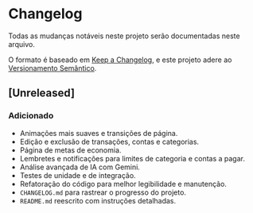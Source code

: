 # Changelog

Todas as mudanças notáveis neste projeto serão documentadas neste arquivo.

O formato é baseado em [Keep a Changelog](https://keepachangelog.com/en/1.0.0/),
e este projeto adere ao [Versionamento Semântico](https://semver.org/spec/v2.0.0.html).

## [Unreleased]

### Adicionado

-   Animações mais suaves e transições de página.
-   Edição e exclusão de transações, contas e categorias.
-   Página de metas de economia.
-   Lembretes e notificações para limites de categoria e contas a pagar.
-   Análise avançada de IA com Gemini.
-   Testes de unidade e de integração.
-   Refatoração do código para melhor legibilidade e manutenção.
-   `CHANGELOG.md` para rastrear o progresso do projeto.
-   `README.md` reescrito com instruções detalhadas.

